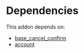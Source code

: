 # Dependencies

This addon depends on:

- [base_cancel_confirm](../../odoo-bringout-oca-server-ux-base_cancel_confirm)
- [account](../../odoo-bringout-oca-ocb-account)
